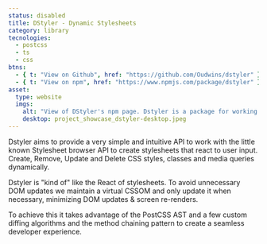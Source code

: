 ```yaml
---
status: disabled
title: DStyler - Dynamic Stylesheets
category: library
tecnologies:
  - postcss
  - ts
  - css
btns:
  - { t: "View on Github", href: "https://github.com/Oudwins/dstyler" }
  - { t: "View on npm", href: "https://www.npmjs.com/package/dstyler" }
asset:
  type: website
  imgs:
    alt: "View of DStyler's npm page. Dstyler is a package for working with dynamic stylesheets powered by postcss. Create, Remove, Update and Delete css styles dynamically."
    desktop: project_showcase_dstyler-desktop.jpeg
---
```

Dstyler aims to provide a very simple and intuitive API to work with the little known Stylesheet browser API to create stylesheets that react to user input. Create, Remove, Update and Delete CSS styles, classes and media queries dynamically.

Dstyler is "kind of" like the React of stylesheets. To avoid unnecessary DOM updates we maintain a virtual CSSOM and only update it when necessary, minimizing DOM updates & screen re-renders.

To achieve this it takes advantage of the PostCSS AST and a few custom diffing algorithms and the method chaining pattern to create a seamless developer experience.
